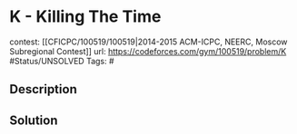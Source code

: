 # K - Killing The Time

contest: [[CFICPC/100519/100519|2014-2015 ACM-ICPC, NEERC, Moscow Subregional Contest]]
url: https://codeforces.com/gym/100519/problem/K
#Status/UNSOLVED
Tags: #

## Description

## Solution

